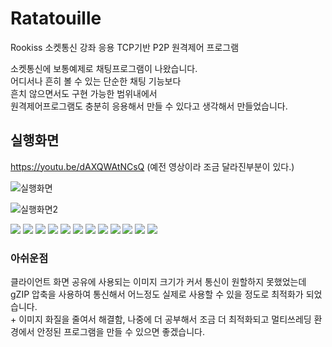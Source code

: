 # Ratatouille
Rookiss 소켓통신 강좌 응용 TCP기반 P2P 원격제어 프로그램<br>



소켓통신에 보통예제로 채팅프로그램이 나왔습니다.<br>
어디서나 흔히 볼 수 있는 단순한 채팅 기능보다<br>
흔치 않으면서도 구현 가능한 범위내에서 <br>
원격제어프로그램도 충분히 응용해서 만들 수 있다고 생각해서 만들었습니다. <br>


## 실행화면


https://youtu.be/dAXQWAtNCsQ
(예전 영상이라 조금 달라진부분이 있다.)

![실행화면](https://github.com/parkjunhoo/Ratatouille/assets/56852562/a652a1ec-bb37-45d8-9931-19a0f2bc6ed2)

![실행화면2](https://github.com/parkjunhoo/Ratatouille/assets/56852562/30cf70c1-1985-4fbc-8ed9-2b4a838c4c4f)


<img src="https://user-images.githubusercontent.com/56852562/258001834-316704a7-5b81-48ef-8b4b-756fd27ae8bb.jpg">

<img src="https://user-images.githubusercontent.com/56852562/258001838-d2c925ad-e257-4a07-b34d-cc05da712e80.jpg">

<img src="https://user-images.githubusercontent.com/56852562/258001842-5257194f-fdf4-410e-ae3f-90dba4c61252.jpg">

<img src="https://user-images.githubusercontent.com/56852562/258001844-3bbf3641-4715-4ffb-896b-d161e13d9cbb.jpg">

<img src="https://user-images.githubusercontent.com/56852562/258001847-41ba3da6-add1-414b-94b8-5780b5cae151.jpg">

<img src="https://user-images.githubusercontent.com/56852562/258001849-d598359a-68e7-4fbe-99d2-9a162576811b.jpg">

<img src="https://user-images.githubusercontent.com/56852562/258001850-7e4e4615-c3c7-4793-81ed-faad0af8a620.jpg">

<img src="https://user-images.githubusercontent.com/56852562/258001851-ac83fd9d-ee8d-4624-b6ca-a50b08b061e8.jpg">

<img src="https://user-images.githubusercontent.com/56852562/258001852-1eccd3f2-1af3-4a6a-ba8f-5b01b7e7a41b.jpg">

<img src="https://user-images.githubusercontent.com/56852562/258001853-16774740-754f-4b22-9b5f-fe9a77c3fcdc.jpg">

<img src="https://user-images.githubusercontent.com/56852562/258001857-bb526a4a-fa6e-423e-bc46-fe221b8e38b4.jpg">

<img src="https://user-images.githubusercontent.com/56852562/258001859-8a71324d-a643-4331-9acd-8058bcf59ab9.jpg">





### 아쉬운점 

클라이언트 화면 공유에 사용되는 이미지 크기가 커서 통신이 원할하지 못했었는데<br>
gZIP 압축을 사용하여 통신해서 어느정도 실제로 사용할 수 있을 정도로 최적화가 되었습니다.<br> + 이미지 화질을 줄여서 해결함,
나중에 더 공부해서 조금 더 최적화되고 멀티쓰레딩 환경에서 안정된 프로그램을 만들 수 있으면 좋겠습니다.<br>


